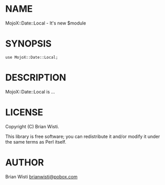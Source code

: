 # NAME

MojoX::Date::Local - It's new $module

# SYNOPSIS

    use MojoX::Date::Local;

# DESCRIPTION

MojoX::Date::Local is ...

# LICENSE

Copyright (C) Brian Wisti.

This library is free software; you can redistribute it and/or modify
it under the same terms as Perl itself.

# AUTHOR

Brian Wisti <brianwisti@pobox.com>
